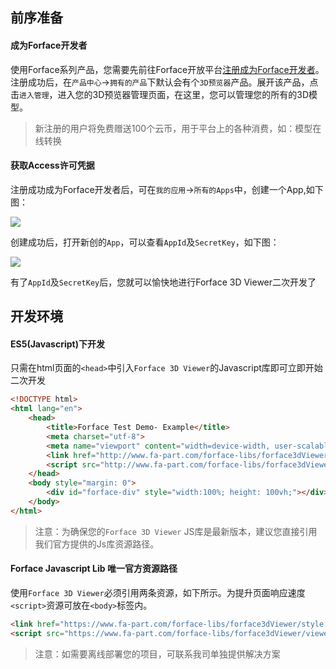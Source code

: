 ## 前序准备

#### 成为Forface开发者

使用Forface系列产品，您需要先前往Forface开放平台[注册成为Forface开发者](https://account.fa-part.com)。注册成功后，在`产品中心`->`拥有的产品`下默认会有个`3D预览器`产品。展开该产品，点击`进入管理`，进入您的3D预览器管理页面，在这里，您可以管理您的所有的3D模型。

> 新注册的用户将免费赠送100个云币，用于平台上的各种消费，如：模型在线转换



#### 获取Access许可凭据

注册成功成为Forface开发者后，可在`我的应用`->`所有的Apps`中，创建一个App,如下图：

<img src="./img/create_app.png">

创建成功后，打开新创的`App`，可以查看`AppId`及`SecretKey`，如下图：

<img src="./img/app.png">

有了`AppId`及`SecretKey`后，您就可以愉快地进行Forface 3D Viewer二次开发了

## 开发环境

#### ES5(Javascript)下开发

只需在html页面的`<head>`中引入`Forface 3D Viewer`的Javascript库即可立即开始二次开发

```html
<!DOCTYPE html>
<html lang="en">
	<head>
		<title>Forface Test Demo- Example</title>
		<meta charset="utf-8">
        <meta name="viewport" content="width=device-width, user-scalable=no, minimum-scale=1.0, maximum-scale=1.0">
        <link href="http://www.fa-part.com/forface-libs/forface3dViewer-lib/style.css" rel="stylesheet" />
        <script src="http://www.fa-part.com/forface-libs/forface3dViewer-lib/viewer3D.min.js"></script>
	</head>
	<body style="margin: 0">
        <div id="forface-div" style="width:100%; height: 100vh;"></div>
	</body>
</html>
```

> 注意：为确保您的`Forface 3D Viewer` JS库是最新版本，建议您直接引用我们官方提供的Js库资源路径。

#### Forface Javascript Lib 唯一官方资源路径

使用`Forface 3D Viewer`必须引用两条资源，如下所示。为提升页面响应速度`<script>`资源可放在`<body>`标签内。

```html
<link href="https://www.fa-part.com/forface-libs/forface3dViewer/style.css" rel="stylesheet" />
<script src="https://www.fa-part.com/forface-libs/forface3dViewer/viewer3D.min.js"></script>
```

>注意：如需要离线部署您的项目，可联系我司单独提供解决方案